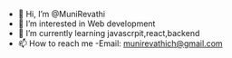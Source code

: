 - 👋 Hi, I’m @MuniRevathi
- 👀 I’m interested in Web development
- 🌱 I’m currently learning javascrpit,react,backend
- 📫 How to reach me -Email: munirevathich@gmail.com


<!---
MuniRevathi/MuniRevathi is a ✨ special ✨ repository because its `README.md` (this file) appears on your GitHub profile.
You can click the Preview link to take a look at your changes.
--->
